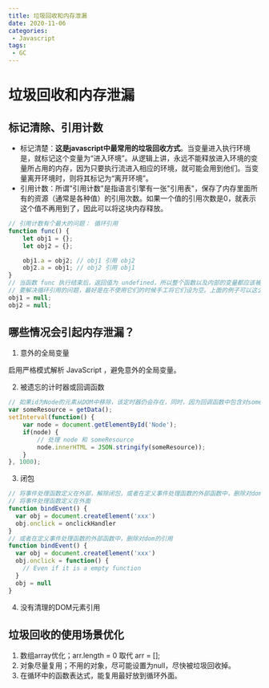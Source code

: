 ```yaml
---
title: 垃圾回收和内存泄漏
date: 2020-11-06
categories:
 - Javascript
tags:
 - GC
---
```


# 垃圾回收和内存泄漏

## 标记清除、引用计数

- 标记清楚：**这是javascript中最常用的垃圾回收方式**。当变量进入执行环境是，就标记这个变量为“进入环境”。从逻辑上讲，永远不能释放进入环境的变量所占用的内存，因为只要执行流进入相应的环境，就可能会用到他们。当变量离开环境时，则将其标记为“离开环境”。
- 引用计数：所谓"引用计数"是指语言引擎有一张"引用表"，保存了内存里面所有的资源（通常是各种值）的引用次数。如果一个值的引用次数是0，就表示这个值不再用到了，因此可以将这块内存释放。

```js
// 引用计数有个最大的问题： 循环引用
function func() {
    let obj1 = {};
    let obj2 = {};

    obj1.a = obj2; // obj1 引用 obj2
    obj2.a = obj1; // obj2 引用 obj1
}
// 当函数 func 执行结束后，返回值为 undefined，所以整个函数以及内部的变量都应该被回收，但根据引用计数方法，obj1 和 obj2 的引用次数都不为 0，所以他们不会被回收。
// 要解决循环引用的问题，最好是在不使用它们的时候手工将它们设为空。上面的例子可以这么做：
obj1 = null;
obj2 = null;
```


## 哪些情况会引起内存泄漏？

1. 意外的全局变量 

启用严格模式解析 JavaScript ，避免意外的全局变量。

2. 被遗忘的计时器或回调函数

```js
// 如果id为Node的元素从DOM中移除，该定时器仍会存在，同时，因为回调函数中包含对someResource的引用，定时器外面的someResource也不会被释放。
var someResource = getData();
setInterval(function() {
    var node = document.getElementById('Node');
    if(node) {
        // 处理 node 和 someResource
        node.innerHTML = JSON.stringify(someResource));
    }
}, 1000);
```

3. 闭包

```js
// 将事件处理函数定义在外部，解除闭包，或者在定义事件处理函数的外部函数中，删除对dom的引用。
// 将事件处理函数定义在外面
function bindEvent() {
  var obj = document.createElement('xxx')
  obj.onclick = onclickHandler
}
// 或者在定义事件处理函数的外部函数中，删除对dom的引用
function bindEvent() {
  var obj = document.createElement('xxx')
  obj.onclick = function() {
    // Even if it is a empty function
  }
  obj = null
}
```

4. 没有清理的DOM元素引用

## 垃圾回收的使用场景优化

1. 数组array优化；arr.length = 0 取代 arr = [];
2. 对象尽量复用；不用的对象，尽可能设置为null，尽快被垃圾回收掉。
3. 在循环中的函数表达式，能复用最好放到循环外面。
